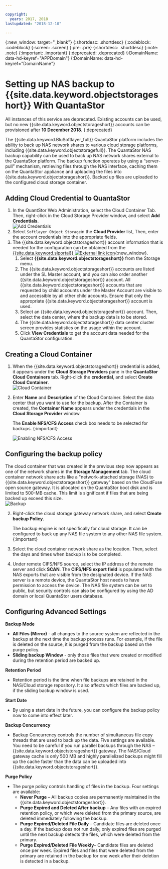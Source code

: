 ```yaml
---

copyright:
  years: 2017, 2018
lastupdated: "2018-12-10"

---
```

{:new_window: target="_blank"}
{:shortdesc: .shortdesc}
{:codeblock: .codeblock}
{:screen: .screen}
{:pre: .pre}
{:shortdesc: .shortdesc}
{:note: .note}
{:important: .important}
{:deprecated: .deprecated}
{:DomainName: data-hd-keyref="APPDomain"}
{:DomainName: data-hd-keyref="DomainName"}


# Setting up NAS backup to {{site.data.keyword.objectstorageshort}} With QuantaStor

All instances of this service are deprecated. Existing accounts can be used, but no new {{site.data.keyword.objectstorageshort}} accounts can be provisioned after **10 December 2018**.
{:deprecated}


The {{site.data.keyword.BluSoftlayer_full}} QuantaStor platform includes the ability to back up NAS network shares to various cloud storage platforms, including {{site.data.keyword.objectstoragefull}}. The QuantaStor NAS backup capability can be used to back up NAS network shares external to the QuantaStor platform. The backup function operates by using a “server-pull” mechanism, retrieving files through the NAS interface, caching them on the QuantaStor appliance and uploading the files into {{site.data.keyword.objectstorageshort}}. Backed up files are uploaded to the configured cloud storage container.


## Adding Cloud Credential to QuantaStor

1. In the QuantStor Web Administration, select the Cloud Container Tab. Then, right-click in the Cloud Storage Provider window, and select **Add Credentials**.<br/>![Add Credentials](/images/add_credentials.png)
2. Select `Softlayer Object Storage`in the **Cloud Provider** list, Then, enter the account credentials into the appropriate fields.
3. The {{site.data.keyword.objectstorageshort}} account information that is needed for the configuration can be obtained from the [{{site.data.keyword.slportal}} ![External link icon](../../icons/launch-glyph.svg "External link icon")](https://control.softlayer.com/){:new_window}.
    1. Select **{{site.data.keyword.objectstorageshort}}** from the Storage menu.
    2. The {{site.data.keyword.objectstorageshort}} accounts are listed under the SL Master account, and you can also order another {{site.data.keyword.objectstorageshort}} account. All {{site.data.keyword.objectstorageshort}} accounts that are requested by child accounts under the Master Account are visible to and accessible by all other child accounts. Ensure that only the appropriate {{site.data.keyword.objectstorageshort}} account is used.
    3. Select an {{site.data.keyword.objectstorageshort}} account. Then, select the data center, where the backup data is to be stored.
    4. The {{site.data.keyword.objectstorageshort}} data center cluster screen provides statistics on the usage within the account.
    5. Click **View Credentials** to get the account data needed for the QuantaStor configuration.

## Creating a Cloud Container

1. When the {{site.data.keyword.objectstorageshort}} credential is added, it appears under the **Cloud Storage Providers** pane in the **QuantaStor Cloud Containers** tab. Right-click the **credential**, and select **Create Cloud Container**.<br/>![Cloud Container](/images/cloud_container.png)
2. Enter **Name** and **Description** of the Cloud Container. Select the data center that you want to use for the backup. After the Container is created, the **Container Name** appears under the credentials in the **Cloud Storage Provider** window.

   The **Enable NFS/CFS Access** check box needs to be selected for backups.
   {:important}

   ![Enabling NFS/CFS Access](/images/NFS_CFS.png)


## Configuring the backup policy

The cloud container that was created in the previous step now appears as one of the network shares in the **Storage Management** tab. The cloud container network share acts like a "network-attached storage (NAS) to {{site.data.keyword.objectstorageshort}} gateway" based on the CloudFuse open source gateway. It is allocated on the QuantaStor boot disk and is limited to 500-MB cache. This limit is significant if files that are being backed up exceed this size.<br/> ![Backup](/images/backup.png)

2. Right-click the cloud storage gateway network share, and select **Create backup Policy**.

   The backup engine is not specifically for cloud storage. It can be configured to back up any NAS file system to any other NAS file system.
   {:important}
3. Select the cloud container network share as the location. Then, select the days and times when backup is to be completed.
4. Under remote CIFS/NFS source, select the IP address of the remote server and click **SCAN**. The **CIFS/NFS export field** is populated with the NAS exports that are visible from the designated device. If the NAS server is a remote device, the QuantaStor host needs to have permission to access the device. The NAS file system can be set to public, but security controls can also be configured by using the AD domain or local QuantaStor users database.

## Configuring Advanced Settings

**Backup Mode**
 - **All Files (Mirror)** - all changes to the source system are reflected in the backup at the next time the backup process runs. For example, if the file is deleted on the source, it is purged from the backup based on the purge policy.
 - **Sliding backup Window** - only those files that were created or modified during the retention period are backed up.

**Retention Period**
 - Retention period is the time when file backups are retained in the NAS/Cloud storage repository. It also affects which files are backed up, if the sliding backup window is used.

**Start Date**
 - By using a start date in the future, you can configure the backup policy now to come into effect later.

**Backup Concurrency**
 - Backup Concurrency controls the number of simultaneous file copy threads that are used to back up the data. Five settings are available. You need to be careful if you run parallel backups through the NAS – {{site.data.keyword.objectstorageshort}} gateway. The NAS/Cloud gateway cache is only 500 MB and highly parallelized backups might fill up the cache faster than the data can be uploaded into {{site.data.keyword.objectstorageshort}}.

**Purge Policy**
 - The purge policy controls handling of files in the backup. Four settings are available:
    - **Never Purge** – All backup copies are permanently maintained in the {{site.data.keyword.objectstorageshort}}.
    - **Purge Expired and Deleted After backup** – Any files with an expired retention policy, or which were deleted from the primary source, are deleted immediately following the backup.
    - **Purge Expired/Deleted File Daily** – Candidate files are deleted once a day. If the backup does not run daily, only expired files are purged until the next backup detects the files, which were deleted from the primary.
    - **Purge Expired/Deleted File Weekly**– Candidate files are deleted once per week. Expired files and files that were deleted from the primary are retained in the backup for one week after their deletion is detected in a backup.
